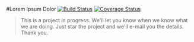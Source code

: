 #Lorem Ipsum Dolor
[![Build Status](https://travis-ci.org/vdugeri/lorem-ipsum-dolor.svg?branch=master)](https://travis-ci.org/andela-vdugeri/lorem-ipsum-dolor)
[![Coverage Status](https://coveralls.io/repos/github/andela-vdugeri/lorem-ipsum-dolor/badge.svg?branch=master)](https://coveralls.io/github/andela-vdugeri/lorem-ipsum-dolor?branch=master)
>This is a project in progress. We'll let you know when we know what we are doing.
Just star the project and we'll e-mail you the details. Thank you.

